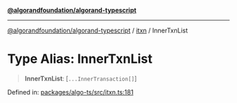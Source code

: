 [**@algorandfoundation/algorand-typescript**](../../../README.md)

***

[@algorandfoundation/algorand-typescript](../../../README.md) / [itxn](../README.md) / InnerTxnList

# Type Alias: InnerTxnList

> **InnerTxnList**: \[`...InnerTransaction[]`\]

Defined in: [packages/algo-ts/src/itxn.ts:181](https://github.com/algorandfoundation/puya-ts/blob/14c9827d80da81ff08b4923e997ba22be04aa0db/packages/algo-ts/src/itxn.ts#L181)
